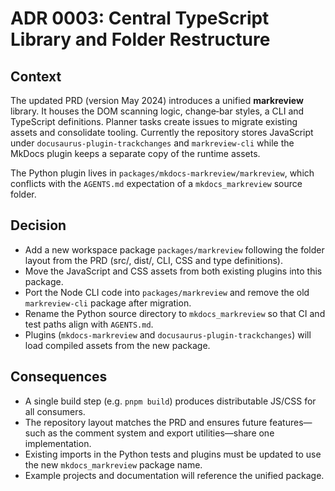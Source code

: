 # ADR 0003: Central TypeScript Library and Folder Restructure

## Context

The updated PRD (version May 2024) introduces a unified **markreview** library.
It houses the DOM scanning logic, change‑bar styles, a CLI and TypeScript
definitions.  Planner tasks create issues to migrate existing assets and
consolidate tooling.  Currently the repository stores JavaScript under
`docusaurus-plugin-trackchanges` and `markreview-cli` while the MkDocs plugin
keeps a separate copy of the runtime assets.

The Python plugin lives in `packages/mkdocs-markreview/markreview`, which
conflicts with the `AGENTS.md` expectation of a `mkdocs_markreview` source
folder.

## Decision

- Add a new workspace package `packages/markreview` following the folder layout
  from the PRD (src/, dist/, CLI, CSS and type definitions).
- Move the JavaScript and CSS assets from both existing plugins into this
  package.
- Port the Node CLI code into `packages/markreview` and remove the old
  `markreview-cli` package after migration.
- Rename the Python source directory to `mkdocs_markreview` so that CI and test
  paths align with `AGENTS.md`.
- Plugins (`mkdocs-markreview` and `docusaurus-plugin-trackchanges`) will load
  compiled assets from the new package.

## Consequences

- A single build step (e.g. `pnpm build`) produces distributable JS/CSS for all
  consumers.
- The repository layout matches the PRD and ensures future features—such as the
  comment system and export utilities—share one implementation.
- Existing imports in the Python tests and plugins must be updated to use the new
  `mkdocs_markreview` package name.
- Example projects and documentation will reference the unified package.
